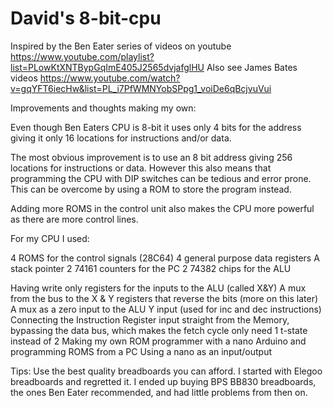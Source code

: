 # David's 8-bit-cpu

Inspired by the Ben Eater series of videos on youtube https://www.youtube.com/playlist?list=PLowKtXNTBypGqImE405J2565dvjafglHU
Also see James Bates videos https://www.youtube.com/watch?v=gqYFT6iecHw&list=PL_i7PfWMNYobSPpg1_voiDe6qBcjvuVui

Improvements and thoughts making my own:

Even though Ben Eaters CPU is 8-bit it uses only 4 bits for the address
giving it only 16 locations for instructions and/or data.

The most obvious improvement is to use an 8 bit address giving 256 locations for instructions or data.
However this also means that programming the CPU with DIP switches can be tedious and error prone.
This can be overcome by using a ROM to store the program instead.

Adding more ROMS in the control unit also makes the CPU more powerful as there are more control lines.

For my CPU I used:

4 ROMS for the control signals (28C64)
4 general purpose data registers
A stack pointer
2 74161 counters for the PC
2 74382 chips for the ALU

Having write only registers for the inputs to the ALU (called X&Y)
A mux from the bus to the X & Y registers that reverse the bits (more on this later)
A mux as a zero input to the ALU Y input (used for inc and dec instructions)
Connecting the Instruction Register input straight from the Memory, bypassing the data bus,
  which makes the fetch cycle only need 1 t-state instead of 2
Making my own ROM programmer with a nano Arduino and programming ROMS from a PC
Using a nano as an input/output

Tips:
Use the best quality breadboards you can afford. I started with Elegoo breadboards and regretted it.
I ended up buying BPS BB830 breadboards, the ones Ben Eater recommended, and had little problems from then on.
